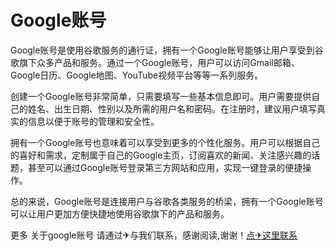 # Google账号

Google账号是使用谷歌服务的通行证，拥有一个Google账号能够让用户享受到谷歌旗下众多产品和服务。通过一个Google账号，用户可以访问Gmail邮箱、Google日历、Google地图、YouTube视频平台等等一系列服务。

创建一个Google账号非常简单，只需要填写一些基本信息即可。用户需要提供自己的姓名、出生日期、性别以及所需的用户名和密码。在注册时，建议用户填写真实的信息以便于账号的管理和安全性。

拥有一个Google账号也意味着可以享受到更多的个性化服务。用户可以根据自己的喜好和需求，定制属于自己的Google主页，订阅喜欢的新闻、关注感兴趣的话题，甚至可以通过Google账号登录第三方网站和应用，实现一键登录的便捷操作。

总的来说，Google账号是连接用户与谷歌各类服务的桥梁，拥有一个Google账号可以让用户更加方便快捷地使用谷歌旗下的产品和服务。

更多 关于google账号 请通过✈与我们联系，感谢阅读,谢谢！[点✈这里联系](https://c.k02.cc)